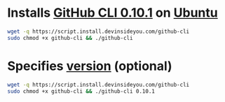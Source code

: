 # Installs [GitHub CLI 0.10.1](https://cli.github.com/) on [Ubuntu](https://www.ubuntu.com/)

```bash
wget -q https://script.install.devinsideyou.com/github-cli
sudo chmod +x github-cli && ./github-cli
```

# Specifies [version](https://github.com/lihaoyi/Ammonite/releases) (optional)

```bash
wget -q https://script.install.devinsideyou.com/github-cli
sudo chmod +x github-cli && ./github-cli 0.10.1
```
